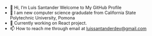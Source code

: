 - 👋 Hi, I’m Luis Santander Welcome to My GitHub Profile
- 👀 I am new computer science gradudate from California State Polytechnic University, Pomona 
- 🌱 Currently working on React project. 
- 📫 How to reach me through email at luissantanderdev@gmail.com

<!---
luissantanderdev/luissantanderdev is a ✨ special ✨ repository because its `README.md` (this file) appears on your GitHub profile.
You can click the Preview link to take a look at your changes.
--->
